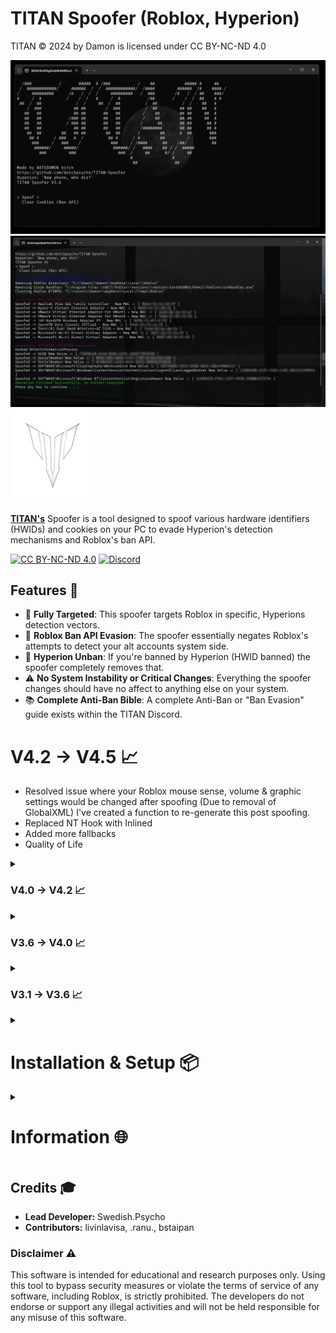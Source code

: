 # TITAN Spoofer (Roblox, Hyperion)

TITAN © 2024 by Damon is licensed under CC BY-NC-ND 4.0

![TITAN Spoofer](./Images/moon.png)
![TITAN Spoofer](./Images/SubRoutine.png)
![TITAN Spoofer](./Images/TITAN%20(Custom).png)

**[TITAN's](https://discord.gg/yUWyvT9JyP)** Spoofer is a tool designed to spoof various hardware identifiers (HWIDs) and cookies on your PC to evade Hyperion's detection mechanisms and Roblox's ban API.

[![CC BY-NC-ND 4.0](https://img.shields.io/badge/License-CC%20BY--NC--ND%204.0-blue)](https://creativecommons.org/licenses/by-nc-nd/4.0/)
[![Discord](https://img.shields.io/badge/TITAN%201.5K%20Server%20Limit-7289DA?logo=discord&logoColor=white&label)](https://discord.gg/yUWyvT9JyP)

## Features 💎

- 🎯 **Fully Targeted**: This spoofer targets Roblox in specific, Hyperions detection vectors.
- 👤 **Roblox Ban API Evasion**: The spoofer essentially negates Roblox's attempts to detect your alt accounts system side.
- 🔐 **Hyperion Unban**: If you're banned by Hyperion (HWID banned) the spoofer completely removes that.
- ⚠️ **No System Instability or Critical Changes**: Everything the spoofer changes should have no affect to anything else on your system. 
- 📚 **Complete Anti-Ban Bible**: A complete Anti-Ban or "Ban Evasion" guide exists within the TITAN Discord.

# V4.2 -> V4.5 📈

- Resolved issue where your Roblox mouse sense, volume & graphic settings would be changed after spoofing (Due to removal of GlobalXML) I've created a function to re-generate this post spoofing.
- Replaced NT Hook with Inlined
- Added more fallbacks
- Quality of Life

<details>
  <summary><h3>V4.0 -> V4.2 📈</h3></summary>
- Fixed errors where you'd have to install vcruntime or msvc dll's (C++ comp tools)
- Dynamically linked SQL3.dll (No need to keep it as an external file now)
- Removed SQL3.dll, no longer needed.
</details>

<details>
  <summary><h3>V3.6 -> V4.0 📈</h3></summary>
- Confirmed spoofer works as of banwave on 2024-08-23(23rd Aug, 2024)
- Completely resolved all MAC spoofing issues & bugs
- Changed to use Windows Instrumentals for MAC spoofing
- Changed the way the CLI handles logs
- Refactored Project Layout & Solution
- Removed useless functionality (SigFucker Mem)
</details>

<details>
  <summary><h3>V3.1 -> V3.6 📈</h3></summary>
- Added Headless version (No UI, just run to spoof, can be put in startup)
- Added targeted Browser Cookie Cleaning (Option on UI version, not included in Headless)
- Added backup for this in case `SQL3.dll` fails or dynamic linking fails `(Python/CookieCacheCleaner.py)`
- Added DebugProtect from Roblox
- Added useful logging
- Added fallbacks depending on spoofs
- Fixed E-DID spoofing
- Fixed WMIC initialization
- Removed useless registry spoofs
- Fixed rare buffer overflow 
- Removed restoration logic (Annoying to maintain, nobody uses it)
</details>

<details>
  <summary><h1>Installation & Setup 📦</h3></summary>

If you prefer not to compile the code yourself, you can download the exe's (Binaries) from **[TITAN's Discord](https://discord.gg/yUWyvT9JyP)**. Otherwise, follow the guide below.

1. **Clone the repository:**

    ```sh
    git clone https://github.com/dutchpsycho/TITAN-Spoofer.git
    cd TITAN-Spoofer
    ```

2. **Open the Solution File (.sln):**

   - Launch Visual Studio (The purple one, not blue)
   - Navigate to the directory where the repository was cloned.
   - Open the `TITAN Spoofer.sln` file.

3. **Configure Build Settings:**

   - Ensure that the build configuration is set to `Release` mode.
   - Select the appropriate platform (`x64`).

4. **Build the Project:**

   - Click on `Build > Build Solution` in the Visual Studio menu.
   - The compiled binaries will be located in the `/x64/Release` directory.

</details>

<details>
  <summary><h1>Information 🌐</h3></summary>

Hyperion is Roblox's Anti-Tamper owned by Byfron. Roblox owns Byfron.

1. **TITAN_Spoofer.exe:**
   - Includes a Command Line Interface (CLI) navigated by arrow keys.
   - Provides an option to clear your Roblox cookie cache.
   - Use this executable if you need CLI functionality.

2. **HEADLESS_TITAN_Spoofer.exe:**
   - Does not include the CLI.
   - Does not CacheClear
   - Acts the same as the "Spoof" command in `TITAN_Spoofer.exe`.
   - Controlled by the `#define HEADLESS` directive in `Master.cpp`.

3. **Cache Cleaner:**
   - If the cache cleaner in `TITAN_Spoofer.exe` is not working, use `Python/CookieCacheCleaner.py` to clear the Roblox cookie cache.

4. **Spoofing on Startup:**
   - Press `Windows + R`, type `shell:startup`, and press Enter.
   - Create a shortcut to `HEADLESS_TITAN_Spoofer.exe` in the startup folder, or drag the `.exe` file there.
   - Note: This method does not work for `TITAN_Spoofer.exe` (CLI version).

</details>

## Credits 🎓

- **Lead Developer:** Swedish.Psycho
- **Contributors:** livinlavisa, .ranu., bstaipan

### Disclaimer ⚠️

This software is intended for educational and research purposes only. Using this tool to bypass security measures or violate the terms of service of any software, including Roblox, is strictly prohibited. The developers do not endorse or support any illegal activities and will not be held responsible for any misuse of this software.
